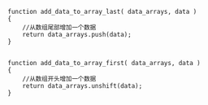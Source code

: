     function add_data_to_array_last( data_arrays, data )
    {
        //从数组尾部增加一个数据
        return data_arrays.push(data);
    }
    
    
    function add_data_to_array_first( data_arrays, data )
    {
        //从数组开头增加一个数据
        return data_arrays.unshift(data);
    }
    
    
